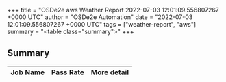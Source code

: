 +++
title = "OSDe2e aws Weather Report 2022-07-03 12:01:09.556807267 +0000 UTC"
author = "OSDe2e Automation"
date = "2022-07-03 12:01:09.556807267 +0000 UTC"
tags = ["weather-report", "aws"]
summary = "<table class=\"summary\"></table>"
+++
## Summary

| Job Name | Pass Rate | More detail |
|----------|-----------|-------------|




